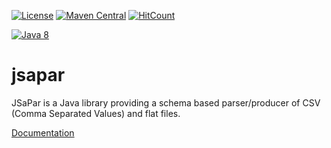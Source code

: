 [![License](https://img.shields.io/badge/License-Apache%202.0-blue.svg)](https://opensource.org/licenses/Apache-2.0)
[![Maven Central](https://maven-badges.herokuapp.com/maven-central/org.tigris.jsapar/jsapar/badge.svg?style=plastic)](https://maven-badges.herokuapp.com/maven-central/org.tigris.jsapar/jsapar)
[![HitCount](http://hits.dwyl.io/stenix71/github.com/org-tigris-jsapar/jsapar.svg)](http://hits.dwyl.io/stenix71/github.com/org-tigris-jsapar/jsapar)

[![Java 8](https://img.shields.io/badge/java-8-brightgreen.svg)](#java-8)
<!--
[![Java 9-ea](https://img.shields.io/badge/java-9-brightgreen.svg)](#java-9)
[![Java 10-ea](https://img.shields.io/badge/java-10-brightgreen.svg)](#java-10)
 -->
# jsapar
JSaPar is a Java library providing a schema based parser/producer of CSV (Comma Separated Values) and flat files.

<a href="https://org-tigris-jsapar.github.io/jsapar/">Documentation</a>


